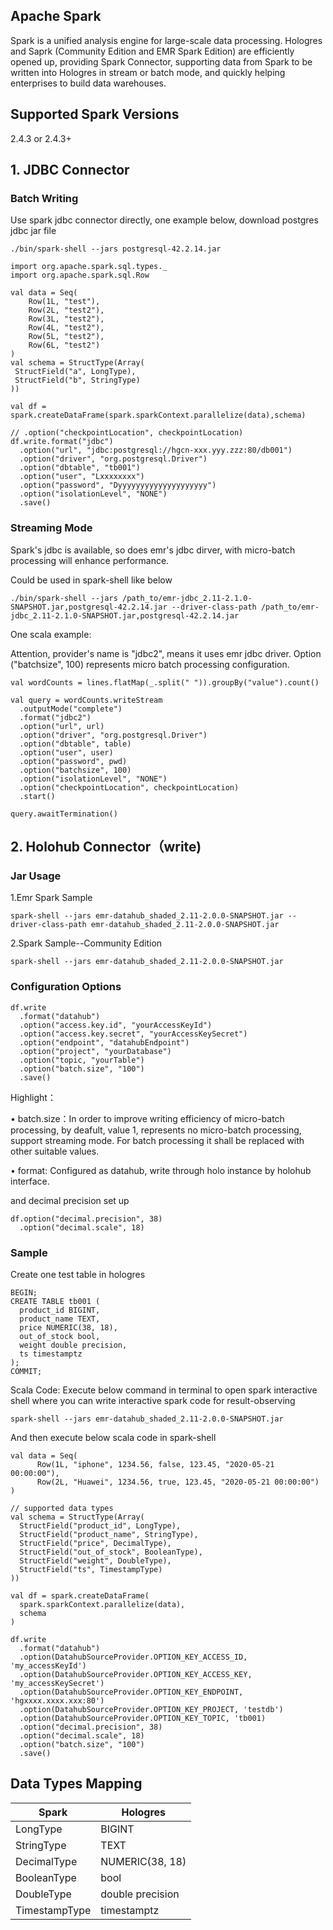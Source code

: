 ## Apache Spark

Spark is a unified analysis engine for large-scale data processing. Hologres and Saprk (Community Edition and EMR Spark Edition) are efficiently opened up, providing Spark Connector, supporting data from Spark to be written into Hologres in stream or batch mode, and quickly helping enterprises to build data warehouses.

## Supported Spark Versions

2.4.3 or 2.4.3+

## 1. JDBC Connector

### Batch Writing

Use spark jdbc connector directly, one example below, download postgres jdbc jar file

```
./bin/spark-shell --jars postgresql-42.2.14.jar
```

```
import org.apache.spark.sql.types._
import org.apache.spark.sql.Row

val data = Seq(
    Row(1L, "test"),
    Row(2L, "test2"),
    Row(3L, "test2"),
    Row(4L, "test2"),
    Row(5L, "test2"),
    Row(6L, "test2")
)
val schema = StructType(Array(
 StructField("a", LongType),
 StructField("b", StringType)
))

val df = spark.createDataFrame(spark.sparkContext.parallelize(data),schema)

// .option("checkpointLocation", checkpointLocation)
df.write.format("jdbc")
  .option("url", "jdbc:postgresql://hgcn-xxx.yyy.zzz:80/db001")
  .option("driver", "org.postgresql.Driver")
  .option("dbtable", "tb001")
  .option("user", "Lxxxxxxxx")
  .option("password", "Dyyyyyyyyyyyyyyyyyyyy")
  .option("isolationLevel", "NONE")
  .save()
```

### Streaming Mode

Spark's jdbc is available, so does emr's jdbc dirver, with micro-batch processing will enhance performance.

Could be used in spark-shell like below

```
./bin/spark-shell --jars /path_to/emr-jdbc_2.11-2.1.0-SNAPSHOT.jar,postgresql-42.2.14.jar --driver-class-path /path_to/emr-jdbc_2.11-2.1.0-SNAPSHOT.jar,postgresql-42.2.14.jar
```

One scala example:

Attention, provider's name is "jdbc2", means it uses emr jdbc driver. Option ("batchsize", 100) represents micro batch processing configuration.

```
val wordCounts = lines.flatMap(_.split(" ")).groupBy("value").count()

val query = wordCounts.writeStream
  .outputMode("complete")
  .format("jdbc2")
  .option("url", url)
  .option("driver", "org.postgresql.Driver")
  .option("dbtable", table)
  .option("user", user)
  .option("password", pwd)
  .option("batchsize", 100)
  .option("isolationLevel", "NONE")
  .option("checkpointLocation", checkpointLocation)
  .start()

query.awaitTermination()
```

## 2. Holohub Connector（write)

### Jar Usage

1.Emr Spark Sample

```
spark-shell --jars emr-datahub_shaded_2.11-2.0.0-SNAPSHOT.jar --driver-class-path emr-datahub_shaded_2.11-2.0.0-SNAPSHOT.jar
```

2.Spark Sample--Community Edition

```
spark-shell --jars emr-datahub_shaded_2.11-2.0.0-SNAPSHOT.jar
```

### Configuration Options

```
df.write
  .format("datahub")
  .option("access.key.id", "yourAccessKeyId")
  .option("access.key.secret", "yourAccessKeySecret")
  .option("endpoint", "datahubEndpoint")
  .option("project", "yourDatabase")
  .option("topic, "yourTable")
  .option("batch.size", "100")
  .save()
```

Highlight：

• batch.size：In order to improve writing efficiency of micro-batch processing, by deafult, value 1, represents no micro-batch processing, support streaming mode. For batch processing it shall be replaced with other suitable values. 

• format: Configured as datahub, write through holo instance by holohub interface.

and decimal precision set up

```
df.option("decimal.precision", 38)
  .option("decimal.scale", 18)
```

### Sample

Create one test table in hologres

```
BEGIN;
CREATE TABLE tb001 (
  product_id BIGINT,
  product_name TEXT,
  price NUMERIC(38, 18),
  out_of_stock bool,
  weight double precision,
  ts timestamptz
);
COMMIT;
```

Scala Code: Execute below command in terminal to open spark interactive shell where you can write interactive spark code for result-observing

```
spark-shell --jars emr-datahub_shaded_2.11-2.0.0-SNAPSHOT.jar
```

And then execute below scala code in spark-shell

```
val data = Seq(
      Row(1L, "iphone", 1234.56, false, 123.45, "2020-05-21 00:00:00"),
      Row(2L, "Huawei", 1234.56, true, 123.45, "2020-05-21 00:00:00")
)

// supported data types
val schema = StructType(Array(
  StructField("product_id", LongType),
  StructField("product_name", StringType),
  StructField("price", DecimalType),
  StructField("out_of_stock", BooleanType),
  StructField("weight", DoubleType),
  StructField("ts", TimestampType)
))

val df = spark.createDataFrame(
  spark.sparkContext.parallelize(data),
  schema
)

df.write
  .format("datahub")
  .option(DatahubSourceProvider.OPTION_KEY_ACCESS_ID, 'my_accessKeyId')
  .option(DatahubSourceProvider.OPTION_KEY_ACCESS_KEY, 'my_accessKeySecret')
  .option(DatahubSourceProvider.OPTION_KEY_ENDPOINT, 'hgxxxx.xxxx.xxx:80')
  .option(DatahubSourceProvider.OPTION_KEY_PROJECT, 'testdb')
  .option(DatahubSourceProvider.OPTION_KEY_TOPIC, 'tb001)
  .option("decimal.precision", 38)
  .option("decimal.scale", 18)
  .option("batch.size", "100")
  .save()
```

## Data Types Mapping

| Spark | Hologres |
|---|---|
| LongType | BIGINT |
| StringType | TEXT |
| DecimalType | NUMERIC(38, 18) |
| BooleanType | bool |
| DoubleType | double precision |
| TimestampType | timestamptz |



 













